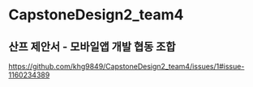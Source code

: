 # CapstoneDesign2_team4

## 산프 제안서 - 모바일앱 개발 협동 조합
https://github.com/khg9849/CapstoneDesign2_team4/issues/1#issue-1160234389
